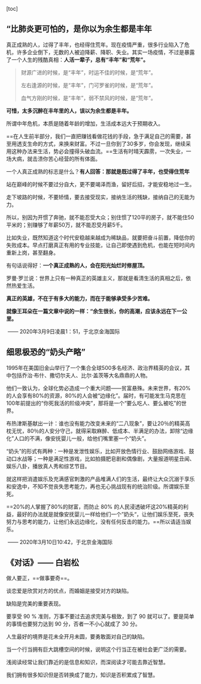[toc]

## “比肺炎更可怕的，是你以为余生都是丰年

真正成熟的人，过得了丰年，也经得住荒年。现在疫情严重，很多行业陷入了危机，许多企业倒下，无数的人被迫降薪、降职、失业。其实一场疫情，不过是暴露了一个人生的残酷真相：**人活一辈子，总有“丰年”和“荒年”。**

> 财源广进的时候，是“丰年”，时运不佳的时候，是“荒年”。
>
> 左右逢源的时候，是“丰年”，门可罗雀的时候，是“荒年”。
>
> 血气方刚的时候，是“丰年”，弱不禁风的时候，是“荒年”。

**可惜，太多沉醉在丰年里的人，误以为余生都是丰年。**

所谓中年危机，本质是随着年龄的增加，生活成本远大于预期收入。



==在人生前半部分，我们一直把赚钱看做花钱的手段，急于满足自己的需要，甚至用透支生命的方式，来换来财富。不过一旦你到了30多岁，你会发现，继续采用这种办法来生活，势必会撞得头破血流。==生活有时晴天霹雳，一次失业，一场大病，就击溃你苦心经营的所有体面。



一个人真正成熟的标志是什么？**有人回答：那就是既过得了丰年，也受得住荒年**

站在巅峰的时候不要过分自大，更不要竭泽而渔，留好后招，才能安稳地过一生。

走下坡路的时候，不要矫情，要去接受现实，接纳生活的残缺，接纳自己的无能为力。



所以，别因为开惯了奔驰，就不能忍受大众；别住惯了120平的房子，就不能住50平米的；别赚够了年薪50万，就不能忍受月薪5千。



比如失业，既然知道这个时代安稳越来越成为稀缺品，就要把奋斗前置，降低你的失败成本。早点打磨真正有用的专业技能，让自己即使遇到危机，也能在短时间内重新上岗，甚至翻身。

有句话说得好：**一个真正成熟的人，会在阳光灿烂时修屋顶。**



罗曼·罗兰说：世界上只有一种真正的英雄主义，那就是看清生活的真相之后，依然热爱生活。

**真正的英雄，不在于有多大的能力，而在于能够承受多少苦难。**

**就像王耳朵在一篇文章中说的一样：“余生很长，你的高潮，应该永远在下一公里。**



​                                                                                —— 2020年3月9日凌晨1：51，于北京金海国际

## 细思极恐的“奶头产略”

1995年在美国旧金山举行了一个集合全球500多名经济、政治界精英的会议，其中包括乔治·布什、撒切尔夫人、比尔·盖茨等大名鼎鼎的人物。

 他们一致认为，全球化势必造成一个重大问题——贫富悬殊。未来世界，有20%的人会享有80%的资源，80%的人会被“边缘化”。届时，有可能发生马克思在100年前提出的“你死我活的阶级冲突”，那将是一个“要么吃人、要么被吃”的世界。

 布热津斯基献出一计：谁也没有能力改变未来的“二八现象”，要让20％的精英高枕无忧，80％的人安分守己，就得采取麻醉、低成本、半满足的办法，卸除“边缘化”人口的不满，像安抚婴儿一般，给他们嘴里塞一个“奶头”。

 “奶头”的形式有两种：一种是发泄性娱乐，比如开放色情行业、鼓励网络游戏、鼓动口水战等；一种是满足性游戏，比如拍摄肥皂剧和偶像剧，大量报道明星丑闻、娱乐八卦，播放真人秀和综艺节目。

 就这样把消遣娱乐及充满感官刺激的产品堆满人们的生活，最终让大众沉溺于享乐和安逸中，不知不觉丧失思考能力，再也无心挑战现有的统治阶级。所谓娱乐至死。



==20%的人掌握了80%的财富，而防止 80% 的人民浸透破坏这20%精英的利益，最好的办法就是就像安抚婴儿一样给他们一个”奶头“，让他们娱乐至死，丧失努力与思考的能力，让他们永远边缘化，没有任何反击的能力。==所以请适当娱乐。

​                                                                                —— 2020年3月10日10:42，于北京金海国际																			

## 《对话》—— 白岩松

做人要正，==做事要奇==。

谈恋爱是欣赏对方的优点，而婚姻是接受对方的缺陷。

缺陷是完美的重要表现。

要享受 90 % 准则，万事不要过去追求完美与极致，到了 90 就可以了。要是简单的事情也要努力达到 90 分，否者一不小心就成了 30 分。

 人生最好的境界是花未全开月未圆，要勇敢面对自己的缺陷。

当一个行当拥有巨大跳槽空间的时候，说明这个行当正在被社会更广泛的需要。

浅阅读经常让我们靠近的是信息和知识，而深阅读才可能去靠近智慧。 

我们拥有很多知识但是否转换成了能力，知识是否积累成了智慧。 